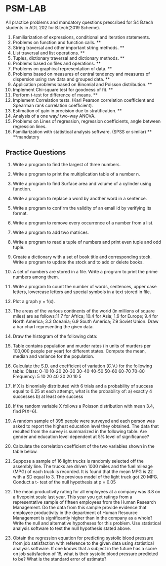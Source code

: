 # PSM-LAB

All practice problems and mandatory questions prescribed for S4 B.tech students in ADL 202 for B.tech(2019 Scheme).

1. Familiarization of expressions, conditional and iteration statements.
2. Problems on function and function calls. **
3. String traversal and other important string methods. **
4. List traversal and list operations. **
5. Tuples, dictionary traversal and dictionary methods. **
6. Problems based on files and operations. **
7. Problems on graphical representation of data. **
8. Problems based on measures of central tendency and measures of dispersion using
raw data and grouped data. **
9. Application problems based on Binomial and Poisson distribution. **
10. Implement Chi-square test for goodness of fit. **
11. Perform t-test for difference of means. **
12. Implement Correlation tests. (Karl Pearson correlation coefficient and Spearman
rank correlation coefficient).
13. Estimation of gain in precision due to stratification. **
14. Analysis of a one way/ two-way ANOVA.
15. Problems on Lines of regression, regression coefficients, angle between regression
lines.
16. Familiarization with statistical analysis software. (SPSS or similar) **
**mandatory


## Practice Questions
1. Write a program to find the largest of three numbers.
2. Write a program to print the multiplication table of a number n.
3. Write a program to find Surface area and volume of a cylinder using function.
4. Write a program to replace a word by another word in a sentence.
5. Write a program to confirm the validity of an email id by verifying its format.
6. Write a program to remove every occurrence of a number from a list.
7. Write a program to add two matrices.
8. Write a program to read a tuple of numbers and print even tuple and odd tuple.
9. Create a dictionary with a set of book title and corresponding stock. Write a
program to update the stock and to add or delete books.
10. A set of numbers are stored in a file. Write a program to print the prime numbers
among them.
11. Write a program to count the number of words, sentences, upper case letters,
lowercase letters and special symbols in a text stored in file.
12. Plot a graph y = f(x).
13. The areas of the various continents of the world (in millions of square miles) are as
follows:11.7 for Africa; 10.4 for Asia; 1.9 for Europe; 9.4 for North America; 3.3
Oceania; 6.9 South America; 7.9 Soviet Union. Draw a bar chart representing the
given data.
14. Draw the histogram of the following data:

15. Table contains population and murder rates (in units of murders per 100,000
people per year) for different states. Compute the mean, median and variance for
the population.

16. Calculate the S.D. and coefficient of variation (C.V.) for the following table:
Class: 0-10 10-20 20-30 30-40 40-50 50-60 60-70 70-80
Frequency: 5 10 20 40 30 20 10 5

17. If X is binomially distributed with 6 trials and a probability of success equal to
0.25 at each attempt, what is the probability of:
a) exactly 4 successes b) at least one success  

18. If the random variable X follows a Poisson distribution with mean 3.4, find
P(X=6).
19. A random sample of 395 people were surveyed and each person was asked to
report the highest education level they obtained. The data that resulted from the
survey is summarized in the following table. Are gender and education level
dependent at 5% level of significance?

20. Calculate the correlation coefficient of the two variables shown in the table
below.
21. Suppose a sample of 16 light trucks is randomly selected off the assembly line.
The trucks are driven 1000 miles and the fuel mileage (MPG) of each truck is
recorded. It is found that the mean MPG is 22 with a SD equal to 3. The previous
model of the light truck got 20 MPG. Conduct a t- test of the null hypothesis at p =
0.05

22. The mean productivity rating for all employees at a company was 3.8 on a fivepoint
scale last year. This year you get ratings from a representative sample of
fifteen employees from the Human Research Management. Do the data from this
sample provide evidence that employee productivity in the department of Human
Resource Management is significantly higher than in the company as a whole?
Write the null and alternative hypotheses for this problem. Use statistical analysis
software to test the null hypothesis stated above.

23. Obtain the regression equation for predicting systolic blood pressure from job
satisfaction with reference to the given data using statistical analysis software. If
one knows that a subject in the future has a score on job satisfaction of 15, what is
their systolic blood pressure predicted to be? What is the standard error of
estimate?
